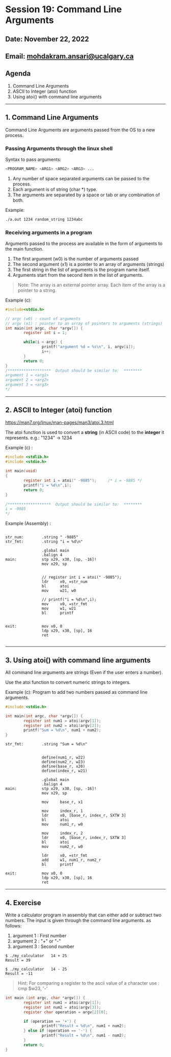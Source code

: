 # Session 19: Command Line Arguments

## Date: November 22, 2022

## Email: mohdakram.ansari@ucalgary.ca

## Agenda

1. Command Line Arguments
2. ASCII to Integer (atoi) function
3. Using atoi() with command line arguments
----

## 1. Command Line Arguments

Command Line Arguments are arguments passed from the OS to a new process.

### Passing Arguments through the linux shell

Syntax to pass arguments:
```bash
<PROGRAM_NAME> <ARG1> <ARG2> <ARG3> ...
```

1. Any number of space separated arguments can be passed to the process. 
2. Each argument is of string (char *) type.
3. The arguments are separated by a space or tab or any combination of both.


Example:
```bash
./a.out 1234 random_string 1234abc
```

### Receiving arguments in a program

Arguments passed to the process are available in the form of arguments to the main function.

1. The first argument (w0) is the number of arguments passed
2. The second argument (x1) is a pointer to an array of arguments (strings)
3. The first string in the list of arguments is the program name itself. 
4. Arguments start from the second item in the list of arguments.

> Note: The array is an external pointer array. Each item of the array is a pointer to a string.

Example (c):
```c
#include<stdio.h>

// argc (w0) : count of arguments
// argv (x1) : pointer to an array of pointers to arguments (strings)
int main(int argc, char *argv[]) {
        register int i = 1;

        while(i < argc) {
                printf("argument %d = %s\n", i, argv[i]);
                i++;
        }
        return 0;
}
/*******************  Output should be similar to:  ********
argument 1 = <arg1>
argument 2 = <arg2>
argument 3 = <arg3>
*/
```


---

## 2. ASCII to Integer (atoi) function

https://man7.org/linux/man-pages/man3/atoi.3.html

The atoi function is used to convert a **string** (in ASCII code) to the **integer** it represents.
e.g.: "1234" -> 1234

Example (c) :
```c
#include <stdlib.h>
#include <stdio.h>
 
int main(void)
{
        register int i = atoi(" -9885");     /* i = -9885 */
        printf("i = %d\n",i);
        return 0;
}
 
/*******************  Output should be similar to:  ********
i = -9885
*/
```

Example (Assembly) :
```assembly

str_num:        .string " -9885"
str_fmt:        .string "i = %d\n"

                .global main
                .balign 4
main:	        stp	x29, x30, [sp, -16]!
                mov	x29, sp


                // register int i = atoi(" -9885");
                ldr     x0, =str_num
                bl      atoi
                mov     w21, w0

                // printf("i = %d\n",i);
                mov     x0, =str_fmt
                mov     w1, w21
                bl      printf


exit:	        mov	x0, 0
                ldp	x29, x30, [sp], 16
                ret


```


---

## 3. Using atoi() with command line arguments

All command line arguments are strings (Even if the user enters a number).

Use the atoi function to convert numeric strings to integers.


Example (c): Program to add two numbers passed as command line arguments.
```c
#include <stdio.h>

int main(int argc, char *argv[]) {
        register int num1 = atoi(argv[1]);
        register int num2 = atoi(argv[2]);
        printf("Sum = %d\n", num1 + num2);
}

```

```assembly
str_fmt:        .string "Sum = %d\n"


                define(num1_r, w22)
                define(num2_r, w23)
                define(base_r, x20)
                define(index_r, w21)

                .global main
                .balign 4
main:	        stp	x29, x30, [sp, -16]!
                mov	x29, sp
        
                mov     base_r, x1

                mov     index_r, 1
                ldr     x0, [base_r, index_r, SXTW 3]
                bl      atoi
                mov     num1_r, w0

                mov     index_r, 2
                ldr     x0, [base_r, index_r, SXTW 3]
                bl      atoi
                mov     num2_r, w0

                ldr     x0, =str_fmt
                add     w1, num1_r, num2_r
                bl      printf
        
exit:	        mov	x0, 0
                ldp	x29, x30, [sp], 16
                ret

```


---

## 4. Exercise

Write a calculator program in assembly that can either add or subtract two numbers.
The input is given through the command line arguments. as follows:

1. argument 1 : First number
2. argument 2 : "+" or "-"
3. argument 3 : Second number

```
$ ./my_calculator   14 + 25
Result = 39

$ ./my_calculator   14 - 25
Result = -11
```

> Hint: For comparing a register to the ascii value of a character use :
> cmp   $w23, '-'

```c
int main (int argc, char *argv[]) {
        register int num1 = atoi(argv[1]);
        register int num2 = atoi(argv[3]);
        register char operation = argv[2][0];

        if (operation == '+') {
                printf("Result = %d\n", num1 + num2);
        } else if (operation == '-') {
                printf("Result = %d\n", num1 - num2);
        }
        return 0;
}
```

